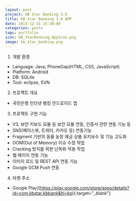 ```yaml
---
layout: post
project: KB Star Banking 3.0 
title: KB Star Banking 3.0 APP
date: 2013-12-31 15:30:00 
categories: posts 
tags: portfolio
icon: KB_StarBanking_AppIcon.png
image: kb_star_banking.png
---
```


1) 개발 환경  
 - Language: Java, PhoneGap(HTML, CSS, JavaScript)  
 - Platform: Android  
 - DB: SQLite  
 - Tool: eclipse, SVN  

2) 프로젝트 개요  
 - 국민은행 인터넷 뱅킹 안드로이드 앱  

3) 프로젝트 구현 기능  
 - V3, 보안 키보드 모듈 등 보안 모듈 연동, 인증서 관련 연동 기능 등  
 - SNS(페이스북, 트위터, 카카오 등) 연동기능  
 - Fragment 기반의 동물 농장 예금 상품 유지보수 및 기능 고도화  
 - OOM(Out of Memory) 이슈 수정 작업  
 - Cracking 방지를 위한 난독화 적용 작업  
 - 웹 페이지 연동 기능  
 - 이미지 로드 및 REST API 연동 기능  
 - Google GCM Push 연동  

4) 마켓 주소  
 - Google Play](https://play.google.com/store/apps/details?id=com.kbstar.kbbank&hl=ko){:target="_blank"}  